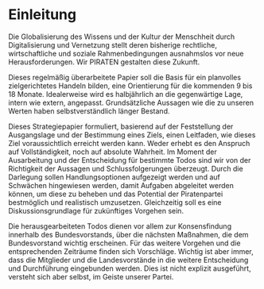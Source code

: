 # Einleitung

Die Globalisierung des Wissens und der Kultur der Menschheit durch Digitalisierung und Vernetzung stellt deren bisherige rechtliche, wirtschaftliche und soziale Rahmenbedingungen ausnahmslos vor neue Herausforderungen. Wir PIRATEN gestalten diese Zukunft.

Dieses regelmäßig überarbeitete Papier soll die Basis für ein planvolles zielgerichtetes Handeln bilden, eine Orientierung für die kommenden 9 bis 18 Monate. Idealerweise wird es halbjährlich an die gegenwärtige Lage, intern wie extern, angepasst. Grundsätzliche Aussagen wie die zu unseren Werten haben selbstverständlich länger Bestand.

Dieses Strategiepapier formuliert, basierend auf der Feststellung der Ausgangslage und der Bestimmung eines Ziels, einen Leitfaden, wie dieses Ziel voraussichtlich erreicht werden kann. Weder erhebt es den Anspruch auf Vollständigkeit, noch auf absolute Wahrheit. Im Moment der Ausarbeitung und der Entscheidung für bestimmte Todos sind wir von der Richtigkeit der Aussagen und Schlussfolgerungen überzeugt. Durch die Darlegung sollen Handlungsoptionen aufgezeigt werden und auf Schwächen hingewiesen werden, damit Aufgaben abgeleitet werden können, um diese zu beheben und das Potential der Piratenpartei bestmöglich und realistisch umzusetzen. Gleichzeitig soll es eine Diskussionsgrundlage für zukünftiges Vorgehen sein.

Die herausgearbeiteten Todos dienen vor allem zur Konsensfindung innerhalb des Bundesvorstands, über die nächsten Maßnahmen, die dem Bundesvorstand wichtig erscheinen. Für das weitere Vorgehen und die entsprechenden Zeiträume finden sich Vorschläge. Wichtig ist aber immer, dass die Mitglieder und die Landesvorstände in die weitere Entscheidung und Durchführung eingebunden werden. Dies ist nicht explizit ausgeführt, versteht sich aber selbst, im Geiste unserer Partei.

